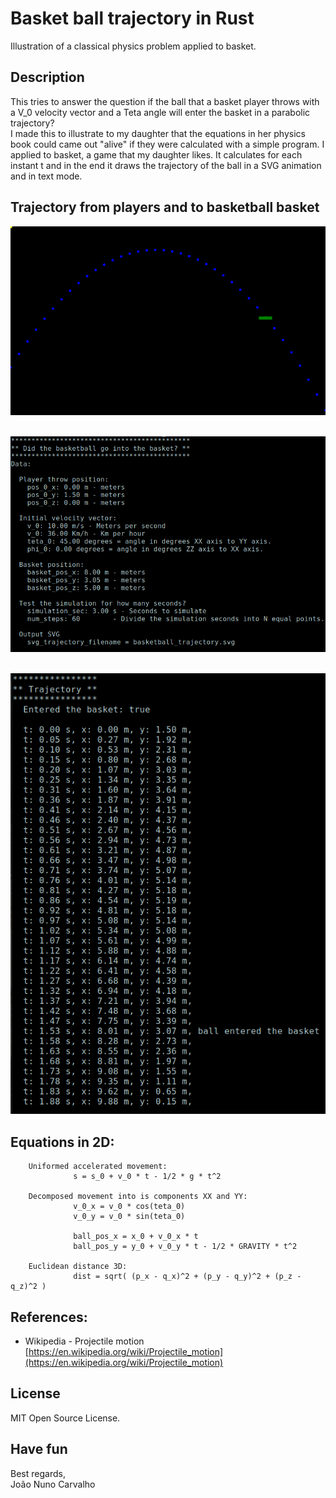 # Basket ball trajectory in Rust
Illustration of a classical physics problem applied to basket.  

## Description
This tries to answer the question if the ball that a basket player throws with a V_0 velocity vector and a Teta angle will enter the basket in a parabolic trajectory? <br>
I made this to illustrate to my daughter that the equations  in her physics book could came out "alive" if they were calculated with a simple program. I applied to basket, a game that my daughter likes. It calculates for each instant t and in the end it draws the trajectory of the ball in a SVG animation and in text mode.


## Trajectory from players and to basketball basket

![Trajectory SVG](./basketball_trajectory.svg) <br>
<br>

![Trajectory cmd 001](./trajectory_cmd_01.png) <br>
<br>

![Trajectory cmd 001](./trajectory_cmd_02.png) <br>


## Equations in 2D:
```
    Uniformed accelerated movement:          
              s = s_0 + v_0 * t - 1/2 * g * t^2
 
    Decomposed movement into is components XX and YY:
              v_0_x = v_0 * cos(teta_0)
              v_0_y = v_0 * sin(teta_0)
 
              ball_pos_x = x_0 + v_0_x * t
              ball_pos_y = y_0 + v_0_y * t - 1/2 * GRAVITY * t^2 

    Euclidean distance 3D:
              dist = sqrt( (p_x - q_x)^2 + (p_y - q_y)^2 + (p_z - q_z)^2 )
```


## References: 
* Wikipedia - Projectile motion <br>
  [https://en.wikipedia.org/wiki/Projectile_motion](https://en.wikipedia.org/wiki/Projectile_motion)


## License 
MIT Open Source License.


## Have fun
Best regards, <br>
João Nuno Carvalho

